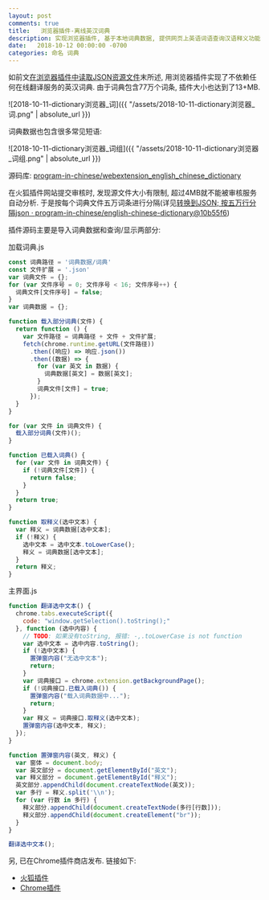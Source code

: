 ```yaml
---
layout: post
comments: true
title:   浏览器插件-离线英汉词典
description: 实现浏览器插件, 基于本地词典数据, 提供网页上英语词语查询汉语释义功能. Show how to implement English to Chinese dictionary using local data in browser extension.
date:   2018-10-12 00:00:00 -0700
categories: 命名 词典
---
```


如前文[在浏览器插件中读取JSON资源文件](https://zhuanlan.zhihu.com/p/46452691)末所述, 用浏览器插件实现了不依赖任何在线翻译服务的英汉词典. 由于词典包含77万个词条, 插件大小也达到了13+MB.

![2018-10-11-dictionary浏览器_词]({{ "/assets/2018-10-11-dictionary浏览器_词.png" | absolute_url }})

词典数据也包含很多常见短语:

![2018-10-11-dictionary浏览器_词组]({{ "/assets/2018-10-11-dictionary浏览器_词组.png" | absolute_url }})

源码库: [program-in-chinese/webextension_english_chinese_dictionary](https://github.com/program-in-chinese/webextension_english_chinese_dictionary)

在火狐插件网站提交审核时, 发现源文件大小有限制, 超过4MB就不能被审核服务自动分析. 于是按每个词典文件五万词条进行分隔(详见[转换到JSON; 按五万行分隔json · program-in-chinese/english-chinese-dictionary@10b55f6](https://github.com/program-in-chinese/english-chinese-dictionary/commit/10b55f65fe37d6bd0d49dd3ee208ea8485e34419))

插件源码主要是导入词典数据和查询/显示两部分:

加载词典.js
```javascript
const 词典路径 = '词典数据/词典'
const 文件扩展 = '.json'
var 词典文件 = {};
for (var 文件序号 = 0; 文件序号 < 16; 文件序号++) {
  词典文件[文件序号] = false;
}
var 词典数据 = {};

function 载入部分词典(文件) {
  return function () {
    var 文件路径 = 词典路径 + 文件 + 文件扩展;
    fetch(chrome.runtime.getURL(文件路径))
      .then((响应) => 响应.json())
      .then((数据) => {
        for (var 英文 in 数据) {
          词典数据[英文] = 数据[英文];
        }
        词典文件[文件] = true;
      });
  }
}

for (var 文件 in 词典文件) {
  载入部分词典(文件)();
}

function 已载入词典() {
  for (var 文件 in 词典文件) {
    if (!词典文件[文件]) {
      return false;
    }
  }
  return true;
}

function 取释义(选中文本) {
  var 释义 = 词典数据[选中文本];
  if (!释义) {
    选中文本 = 选中文本.toLowerCase();
    释义 = 词典数据[选中文本];
  }
  return 释义;
}
```
主界面.js
```javascript
function 翻译选中文本() {
  chrome.tabs.executeScript({
    code: "window.getSelection().toString();"
  }, function (选中内容) {
    // TODO: 如果没有toString, 报错: -,.toLowerCase is not function
    var 选中文本 = 选中内容.toString();
    if (!选中文本) {
      置弹窗内容("无选中文本");
      return;
    }
    var 词典接口 = chrome.extension.getBackgroundPage();
    if (!词典接口.已载入词典()) {
      置弹窗内容("载入词典数据中...");
      return;
    }
    var 释义 = 词典接口.取释义(选中文本);
    置弹窗内容(选中文本, 释义);
  });
}

function 置弹窗内容(英文, 释义) {
  var 窗体 = document.body;
  var 英文部分 = document.getElementById("英文");
  var 释义部分 = document.getElementById("释义");
  英文部分.appendChild(document.createTextNode(英文));
  var 多行 = 释义.split('\\n');
  for (var 行数 in 多行) {
    释义部分.appendChild(document.createTextNode(多行[行数]));
    释义部分.appendChild(document.createElement("br"));
  }
}

翻译选中文本();
```
另, 已在Chrome插件商店发布. 链接如下:

- [火狐插件](https://addons.mozilla.org/zh-CN/firefox/addon/%E7%A6%BB%E7%BA%BF%E8%8B%B1%E6%B1%89%E8%AF%8D%E5%85%B8/)
- [Chrome插件](https://chrome.google.com/webstore/detail/%E7%A6%BB%E7%BA%BF%E8%8B%B1%E6%B1%89%E8%AF%8D%E5%85%B8/ndifefelacmidghjaehmhicbchbidhpe/related?hl=en)